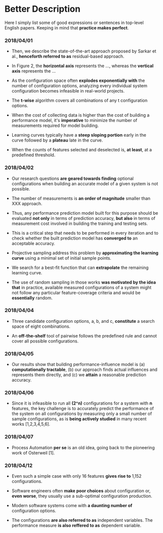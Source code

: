 # Better Description

Here I simply list some of good expressions or sentences in top-level English papers. Keeping in mind that **practice makes perfect**.

### 2018/04/01

- Then, we describe the state-of-the-art approach proposed by Sarkar et al., **henceforth referred to as** residual-based approach.

- In Figure 2, the **horizontal axis** represents the ..., whereas the **vertical axis** represents the ...

- As the configuration space often **explodes exponentially with** the number of configuration options, analyzing every individual system configuration becomes infeasible in real-world projects.

- The **t-wise** algorithm covers all combinations of any t configuration options. 

- When the cost of collecting data is higher than the cost of building a performance model, it's **imperative** to minimize the number of measurements required for model building.

- Learning curves typically have a **steep sloping portion** early in the curve followed by a **plateau** late in the curve.

- When the counts of features selected and deselected is, **at least**, at a predefined threshold.

### 2018/04/02

- Our research questions **are geared towards finding** optional configurations when building an accurate model of a given system is not possible.

- The number of measurements is **an order of magnitude** smaller than XXX approach.

- Thus, any performance prediction model built for this purpose should be evaluated **not only** in terms of prediction accuracy, **but also** in terms of measurement cost involved in building the training and testing sets.

- This is a critical step that needs to be performed in every iteration and to check whether the built prediction model has **converged to** an acceptable accuracy.

- Projective sampling address this problem by **approximating the learning curve** using a minimal set of initial sample points.

- We search for a best-fit function that can **extrapolate** the remaining learning curve.

- The use of random sampling in those works **was motivated by the idea that** in practice, available measured configurations of a system might not follow any particular feature-coverage criteria and would be **essentially** random.

### 2018/04/04

- Three candidate configuration options, a, b, and c, **constitute** a search space of eight combinations.

- An **off-the-shelf** tool of pairwise follows the predefined rule and cannot cover all possible configurations.

### 2018/04/05

- Our results show that building performance-influence model is (a) **computationally tractable**, (b) our approach finds actual influences and represents them directly, and (c) we **attain** a reasonable prediction accuracy.

### 2018/04/06

- Since it is infeasible to run all **(2^n)** configurations for a system with **n** features, the key challenge is to accurately predict the performance of the system on all configurations by measuring only a small number of sample configurations, as is **being actively studied** in many recent works [1,2,3,4,5,6].

### 2018/04/07

- Process Automation **per se** is an old idea, going back to the pioneering work of Osterweil [1].

### 2018/04/12

- Even such a simple case with only 16 features **gives rise to** 1,152 configurations.

- Software engineers often **make poor choices** about configuration or, **even worse**, they usually use a sub-optimal configuration production.

- Modern software systems come with **a daunting number of** configuration options.

- The configurations **are also referred to as** independent variables. The performance measure **is also reffered to as** dependent variable.
